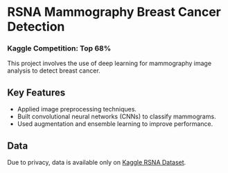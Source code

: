 # RSNA Mammography Breast Cancer Detection
### Kaggle Competition: Top 68%
This project involves the use of deep learning for mammography image analysis to detect breast cancer.

## Key Features
- Applied image preprocessing techniques.
- Built convolutional neural networks (CNNs) to classify mammograms.
- Used augmentation and ensemble learning to improve performance.


## Data
Due to privacy, data is available only on [Kaggle RSNA Dataset](https://www.kaggle.com/c/rsna-breast-cancer-detection/data).
